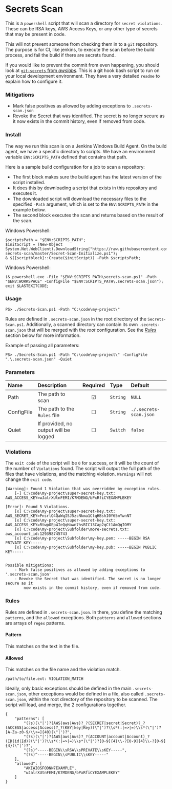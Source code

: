 # Secrets Scan

This is a `powershell` script that will scan a directory for `secret violations`. These can be RSA keys, AWS Access Keys, or any other type of secrets that may be present in code.

This will not prevent someone from checking them in to a `git` repository. The purpose is for CI, like jenkins, to execute the scan before the build process, and fail the build if there are secrets found.

If you would like to prevent the commit from even happening, you should look at [`git-secrets` from _awslabs_](https://github.com/awslabs/git-secrets). This is a git hook bash script to run on your local development environment. They have a very detailed `readme` to explain how to configure it.

### Mitigations

- Mark false positives as allowed by adding exceptions to `.secrets-scan.json`
- Revoke the Secret that was identified. The secret is no longer secure as it now exists in the commit history, even if removed from code.

### Install

The way we run this scan is on a Jenkins Windows Build Agent. On the build agent, we
have a specific directory to scripts. We have an environment variable `ENV:SCRIPTS_PATH`
defined that contains that path.

Here is a sample build configuration for a job to scan a repository:

- The first block makes sure the build agent has the latest version of the script installed.
 - It does this by downloading a script that exists in this repository and executes it.
 - The downloaded script will download the necessary files to the specified `-Path` argument, which is set to the `ENV:SCRIPTS_PATH` in the example below.
- The second block executes the scan and returns based on the result of the scan.

Windows Powershell:
```
$scriptsPath = "$ENV:SCRIPTS_PATH";
$initScript = (New-Object System.Net.WebClient).DownloadString("https://raw.githubusercontent.com/SavoLabs/posh-secrets-scan/master/Secret-Scan-Initialize.ps1");
& $([scriptblock]::Create($initScript)) -Path $scriptsPath;
```
Windows Powershell:
```
(& powershell.exe -File "$ENV:SCRIPTS_PATH\secrets-scan.ps1" -Path "$ENV:WORKSPACE" -ConfigFile "$ENV:SCRIPTS_PATH\.secrets-scan.json");
exit $LASTEXITCODE;
```


### Usage

`PS> ./Secrets-Scan.ps1 -Path "C:\code\my-project\"`

Rules are defined in `.secrets-scan.json` in the root directory of the `Secrets-Scan.ps1`. Additionally, a scanned directory can contain its own `.secrets-scan.json` that will be merged with the _root_ configuration. See the [_Rules_](#rules) section below for more information.

Example of passing all parameters:

`PS> ./Secrets-Scan.ps1 -Path "C:\code\my-project\" -ConfigFile ".\.secrets-scan.json" -Quiet`

### Parameters

| Name | Description | Required | Type | Default |
| :--- | :--- | :---: | :--- | :--- |
| Path | The path to scan | ☑ | `String` | `NULL` |
| ConfigFile | The path to the `Rules` file | ☐ | `String` | `./.secrets-scan.json` |
| Quiet | If provided, no output will be logged | ☐ | `Switch` | `false` |

### Violations

The `exit code` of the script will be `0` for success, or it will be the count of the number of `Violations` found. The script will output the full path of the files that have violations, and the matching violation. `Warnings` will not change the `exit code`.

```
[Warning]: Found 1 Violation that was overridden by exception rules.
    [-] C:\code\my-project\super-secret-key.txt: AWS_ACCESS_KEY=wJalrXUtnFEMI/K7MDENG/bPxRfiCYEXAMPLEKEY

[Error]: Found 5 Violations.
    [x] C:\code\my-project\super-secret-key.txt: AWS_SECRET_KEY=PnsrlQ4QaWqISJ5zcNkma1ClqHBshI0Y65mYwnNT
    [x] C:\code\my-project\super-secret-key.txt: AWS_ACCESS_KEY=RtwpOEp4IeQqHawn7hsBIC13Cap2qCt1AmQqIOMY
    [x] C:\code\my-project\Subfolder\more-secrets.txt: aws_account_id:129398745743
    [x] C:\code\my-project\Subfolder\my-key.pem: -----BEGIN RSA PRIVATE KEY-----
    [x] C:\code\my-project\Subfolder\my-key.pub: -----BEGIN PUBLIC KEY-----


Possible mitigations:
    - Mark false positives as allowed by adding exceptions to '.secrets-scan.json'
    - Revoke the Secret that was identified. The secret is no longer secure as it
        now exists in the commit history, even if removed from code.
```

### Rules

Rules are defined in `.secrets-scan.json`. In there, you define the matching `patterns`, and the `allowed` exceptions. Both `patterns` and `allowed` sections are arrays of `regex` patterns.

#### Pattern

This matches on the text in the file.

#### Allowed

This matches on the file name and the violation match.

`/path/to/file.ext: VIOLATION_MATCH`

Ideally, only _basic_ exceptions should be defined in the main `.secrets-scan.json`, other exceptions would be defined in a file, also called `.secrets-scan.json`, within the root directory of the repository to be scanned. The script will load, and merge, the 2 configurations together.

```
{
    "patterns": [
        "(?s)(\"|')?(AWS|aws|Aws)?_?(SECRET|secret|Secret)?_?(ACCESS|access|Access)?_?(KEY|key|Key)(\"|')?\\s*(:|=>|=)\\s*(\"|')?[A-Za-z0-9/\\+=]{40}(\"|')?",
        "(?s)(\"|')?(AWS|aws|Aws)?_?(ACCOUNT|account|Account)_?(ID|id|Id)?(\"|')?\\s*(:|=>|=)\\s*(\"|')?[0-9]{4}\\-?[0-9]{4}\\-?[0-9]{4}(\"|')?",
        "(?s)^-----BEGIN\\sRSA\\sPRIVATE\\sKEY-----",
        "(?s)^-----BEGIN\\sPUBLIC\\sKEY-----"
    ],
    "allowed": [
        "AKIAIOSFODNN7EXAMPLE",
        "wJalrXUtnFEMI/K7MDENG/bPxRfiCYEXAMPLEKEY"
    ]
}
```
